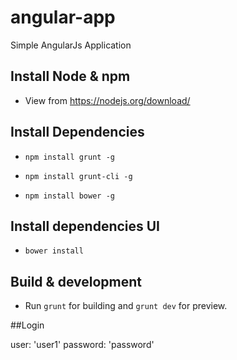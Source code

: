 # angular-app
Simple AngularJs Application

## Install Node & npm
+ View from https://nodejs.org/download/

## Install Dependencies

+ `npm install grunt -g`

+ `npm install grunt-cli -g`

+ `npm install bower -g`

## Install dependencies UI

+ `bower install`


## Build & development

+ Run `grunt` for building and `grunt dev` for preview.


##Login

user: 'user1' 
password: 'password'



